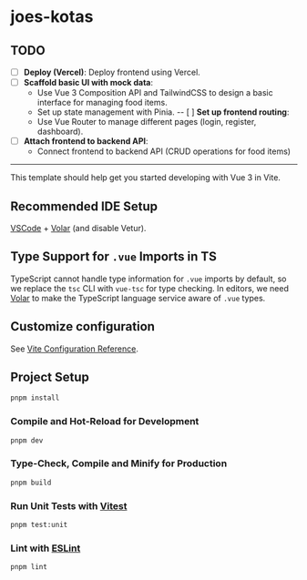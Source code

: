 # joes-kotas

## TODO

- [ ] **Deploy (Vercel)**: Deploy frontend using Vercel.
- [ ] **Scaffold basic UI with mock data**:
  - Use Vue 3 Composition API and TailwindCSS to design a basic interface for managing food items.
  - Set up state management with Pinia.
    -- [ ] **Set up frontend routing**:
  - Use Vue Router to manage different pages (login, register, dashboard).
- [ ] **Attach frontend to backend API**:
  - Connect frontend to backend API (CRUD operations for food items)

---

This template should help get you started developing with Vue 3 in Vite.

## Recommended IDE Setup

[VSCode](https://code.visualstudio.com/) + [Volar](https://marketplace.visualstudio.com/items?itemName=Vue.volar) (and disable Vetur).

## Type Support for `.vue` Imports in TS

TypeScript cannot handle type information for `.vue` imports by default, so we replace the `tsc` CLI with `vue-tsc` for type checking. In editors, we need [Volar](https://marketplace.visualstudio.com/items?itemName=Vue.volar) to make the TypeScript language service aware of `.vue` types.

## Customize configuration

See [Vite Configuration Reference](https://vitejs.dev/config/).

## Project Setup

```sh
pnpm install
```

### Compile and Hot-Reload for Development

```sh
pnpm dev
```

### Type-Check, Compile and Minify for Production

```sh
pnpm build
```

### Run Unit Tests with [Vitest](https://vitest.dev/)

```sh
pnpm test:unit
```

### Lint with [ESLint](https://eslint.org/)

```sh
pnpm lint
```
